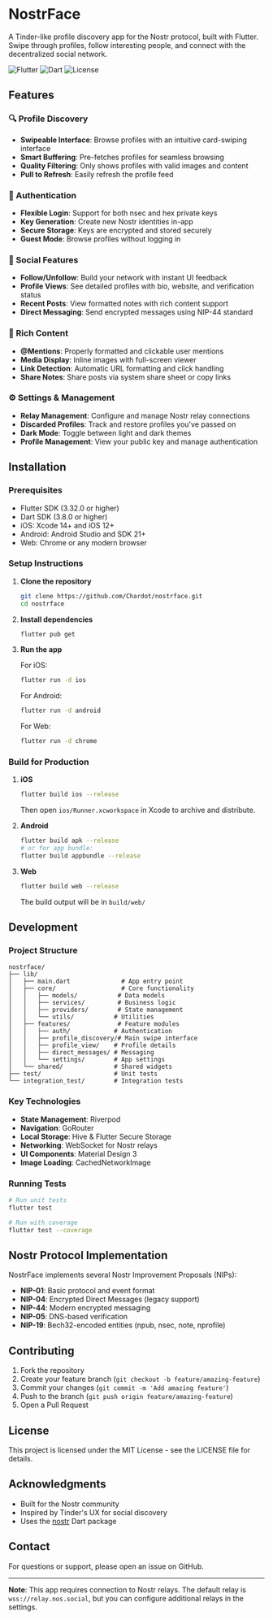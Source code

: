# NostrFace

A Tinder-like profile discovery app for the Nostr protocol, built with Flutter. Swipe through profiles, follow interesting people, and connect with the decentralized social network.

![Flutter](https://img.shields.io/badge/Flutter-3.32+-blue.svg)
![Dart](https://img.shields.io/badge/Dart-3.8+-blue.svg)
![License](https://img.shields.io/badge/license-MIT-green.svg)

## Features

### 🔍 Profile Discovery
- **Swipeable Interface**: Browse profiles with an intuitive card-swiping interface
- **Smart Buffering**: Pre-fetches profiles for seamless browsing
- **Quality Filtering**: Only shows profiles with valid images and content
- **Pull to Refresh**: Easily refresh the profile feed

### 🔐 Authentication
- **Flexible Login**: Support for both nsec and hex private keys
- **Key Generation**: Create new Nostr identities in-app
- **Secure Storage**: Keys are encrypted and stored securely
- **Guest Mode**: Browse profiles without logging in

### 👥 Social Features
- **Follow/Unfollow**: Build your network with instant UI feedback
- **Profile Views**: See detailed profiles with bio, website, and verification status
- **Recent Posts**: View formatted notes with rich content support
- **Direct Messaging**: Send encrypted messages using NIP-44 standard

### 💬 Rich Content
- **@Mentions**: Properly formatted and clickable user mentions
- **Media Display**: Inline images with full-screen viewer
- **Link Detection**: Automatic URL formatting and click handling
- **Share Notes**: Share posts via system share sheet or copy links

### ⚙️ Settings & Management
- **Relay Management**: Configure and manage Nostr relay connections
- **Discarded Profiles**: Track and restore profiles you've passed on
- **Dark Mode**: Toggle between light and dark themes
- **Profile Management**: View your public key and manage authentication

## Installation

### Prerequisites

- Flutter SDK (3.32.0 or higher)
- Dart SDK (3.8.0 or higher)
- iOS: Xcode 14+ and iOS 12+
- Android: Android Studio and SDK 21+
- Web: Chrome or any modern browser

### Setup Instructions

1. **Clone the repository**
   ```bash
   git clone https://github.com/Chardot/nostrface.git
   cd nostrface
   ```

2. **Install dependencies**
   ```bash
   flutter pub get
   ```

3. **Run the app**
   
   For iOS:
   ```bash
   flutter run -d ios
   ```
   
   For Android:
   ```bash
   flutter run -d android
   ```
   
   For Web:
   ```bash
   flutter run -d chrome
   ```

### Build for Production

1. **iOS**
   ```bash
   flutter build ios --release
   ```
   Then open `ios/Runner.xcworkspace` in Xcode to archive and distribute.

2. **Android**
   ```bash
   flutter build apk --release
   # or for app bundle:
   flutter build appbundle --release
   ```

3. **Web**
   ```bash
   flutter build web --release
   ```
   The build output will be in `build/web/`

## Development

### Project Structure

```
nostrface/
├── lib/
│   ├── main.dart              # App entry point
│   ├── core/                  # Core functionality
│   │   ├── models/           # Data models
│   │   ├── services/         # Business logic
│   │   ├── providers/        # State management
│   │   └── utils/           # Utilities
│   ├── features/             # Feature modules
│   │   ├── auth/            # Authentication
│   │   ├── profile_discovery/# Main swipe interface
│   │   ├── profile_view/    # Profile details
│   │   ├── direct_messages/ # Messaging
│   │   └── settings/        # App settings
│   └── shared/              # Shared widgets
├── test/                    # Unit tests
└── integration_test/        # Integration tests
```

### Key Technologies

- **State Management**: Riverpod
- **Navigation**: GoRouter
- **Local Storage**: Hive & Flutter Secure Storage
- **Networking**: WebSocket for Nostr relays
- **UI Components**: Material Design 3
- **Image Loading**: CachedNetworkImage

### Running Tests

```bash
# Run unit tests
flutter test

# Run with coverage
flutter test --coverage
```

## Nostr Protocol Implementation

NostrFace implements several Nostr Improvement Proposals (NIPs):

- **NIP-01**: Basic protocol and event format
- **NIP-04**: Encrypted Direct Messages (legacy support)
- **NIP-44**: Modern encrypted messaging
- **NIP-05**: DNS-based verification
- **NIP-19**: Bech32-encoded entities (npub, nsec, note, nprofile)

## Contributing

1. Fork the repository
2. Create your feature branch (`git checkout -b feature/amazing-feature`)
3. Commit your changes (`git commit -m 'Add amazing feature'`)
4. Push to the branch (`git push origin feature/amazing-feature`)
5. Open a Pull Request

## License

This project is licensed under the MIT License - see the LICENSE file for details.

## Acknowledgments

- Built for the Nostr community
- Inspired by Tinder's UX for social discovery
- Uses the [nostr](https://pub.dev/packages/nostr) Dart package

## Contact

For questions or support, please open an issue on GitHub.

---

**Note**: This app requires connection to Nostr relays. The default relay is `wss://relay.nos.social`, but you can configure additional relays in the settings.